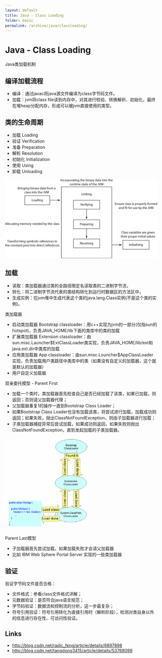 ```yaml
---
layout: default
title: Java - Class Loading
folder: basic
permalink: /archive/java/classloading/
---
```


# Java - Class Loading

Java类加载机制

## 编译加载流程

- 编译：通过javac将java源文件编译为class字节码文件。
- 加载：jvm将class file读到内存中，对其进行校验、转换解析、初始化，最终在堆heap分配内存，形成可以被jvm直接使用的类型。

## 类的生命周期

- 加载 Loading
- 验证 Verification
- 准备 Preparation
- 解析 Resolution
- 初始化 Initialization
- 使用 Using
- 卸载 Unloading

![java-classloading-process](img/java-classloading-process.gif)

## 加载

- 读取：类加载器通过类的全路径限定名读取类的二进制字节流，
- 转化：将二进制字节流代表的类结构转化到运行时数据区的方法区中，
- 生成实例：在jvm堆中生成代表这个类的java.lang.Class实例(不是这个类的实例)。

类加载器
- 启动类加载器 Bootstrap classloader：用c++实现为jvm的一部分(仅指sun的hotspot)，负责JAVA_HOME/lib下面的类库中的类的加载
- 扩展类加载器 Extension classloader：由sun.misc.Launcher$ExtClassLoader类实现，负责JAVA_HOME/lib/ext和java.ext.dir中类库的加载
- 应用类加载器 App classloader：由sun.misc.Louncher$AppClassLoader实现，负责加载用户类路径中类库中的类（如果没有自定义的加载器，这个就是默认的加载器）
- 用户自定义加载器

双亲委托模型 - Parent First
- 加载一个类时，类加载器首先检查自己是否已经加载了该类，如果已加载，则返回；否则请父加载器代理；
- 父加载器重复1的操作一直到Bootstrap Class Loader；
- 如果Bootstrap Class Loader也没有加载该类，将尝试进行加载，加载成功则返回；如果失败，抛出ClassNotFoundException，则由子加载器进行加载；
- 子类加载器捕捉异常后尝试加载，如果成功则返回，如果失败则抛出ClassNotFoundException，直到发起加载的子类加载器。

![java-classloading-parent-first](img/java-classloading-parent-first.gif)

Parent Last模型
- 子加载器首先尝试加载，如果加载失败才会请父加载器
- 比如 IBM Web Sphere Portal Server 实现的一些类加载器

## 验证

验证字节码文件是否合格：
- 文件格式：参看class文件格式详解；
- 元数据验证：是否符合java语言规范；
- 字节码验证：数据流和控制流的分析，这一步最复杂；
- 符号引用验证：符号引用转化为直接引用时（解析阶段），检测对类自身以外的信息进行存在性、可访问性验证。

## Links
- <http://blog.csdn.net/radic_feng/article/details/6897898>
- <http://blog.csdn.net/tangdong3415/article/details/53768099>